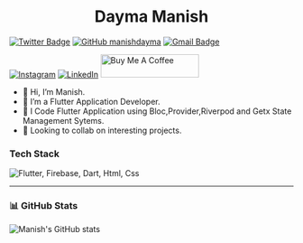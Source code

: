 
<h1 align="center">
  Dayma Manish
</h1>

[![Twitter Badge](https://img.shields.io/badge/-@manishdayma22-1ca0f1?style=flat-square&labelColor=1ca0f1&logo=twitter&logoColor=white&link=https://twitter.com/manishdayma22)](https://twitter.com/manishdayma22)
[![GitHub manishdayma](https://img.shields.io/github/followers/manishdayma?label=follow&style=social)](https://github.com/manishdayma)
[![Gmail Badge](https://img.shields.io/badge/-manishdayma65@gmail.com-c14438?style=flat-square&logo=Gmail&logoColor=white&link=mailto:manishdayma65@gmail.com)](mailto:manishdayma65@gmail.com)

[![Instagram](https://img.shields.io/badge/Instagram-%23E4405F.svg?style=for-the-badge&logo=Instagram&logoColor=white)](https://instagram.com/ishidayma)
[![LinkedIn](https://img.shields.io/badge/linkedin-%230077B5.svg?style=for-the-badge&logo=linkedin&logoColor=white)](https://www.linkedin.com/in/manishdayma/)
<a href="https://www.buymeacoffee.com/manishdayma" target="_blank"><img src="https://cdn.buymeacoffee.com/buttons/default-orange.png" alt="Buy Me A Coffee" height="41" width="174"></a>
              


- 👋 Hi, I’m Manish.
- 👀 I’m a Flutter Application Developer.
- 🌱 I Code Flutter Application using Bloc,Provider,Riverpod and Getx State Management Sytems.
- 💖 Looking to collab on interesting projects.

### Tech Stack
<img src="https://skillicons.dev/icons?i=flutter,firebase,dart,react,html,css" title="Flutter, Firebase, Dart, HTML, CSS" alt="Flutter, Firebase, Dart, Html, Css" /> <br />
___

### 📊 GitHub Stats

![Manish's GitHub stats](https://github-readme-stats.vercel.app/api?username=manishdayma&show_icons=true&theme=tokyonight) 

<br>

<!---
DaymaManish/DaymaManish is a ✨ special ✨ repository because its `README.md` (this file) appears on your GitHub profile.
You can click the Preview link to take a look at your changes.
--->
